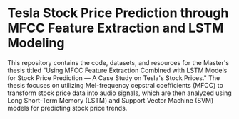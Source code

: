 # Tesla Stock Price Prediction through MFCC Feature Extraction and LSTM Modeling

This repository contains the code, datasets, and resources for the Master's thesis titled "Using MFCC Feature Extraction Combined with LSTM Models for Stock Price Prediction — A Case Study on Tesla's Stock Prices." The thesis focuses on utilizing Mel-frequency cepstral coefficients (MFCC) to transform stock price data into audio signals, which are then analyzed using Long Short-Term Memory (LSTM) and Support Vector Machine (SVM) models for predicting stock price trends.
